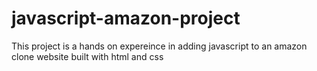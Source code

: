 # javascript-amazon-project
This project is a hands on expereince in adding javascript to an amazon clone website built with html and css
